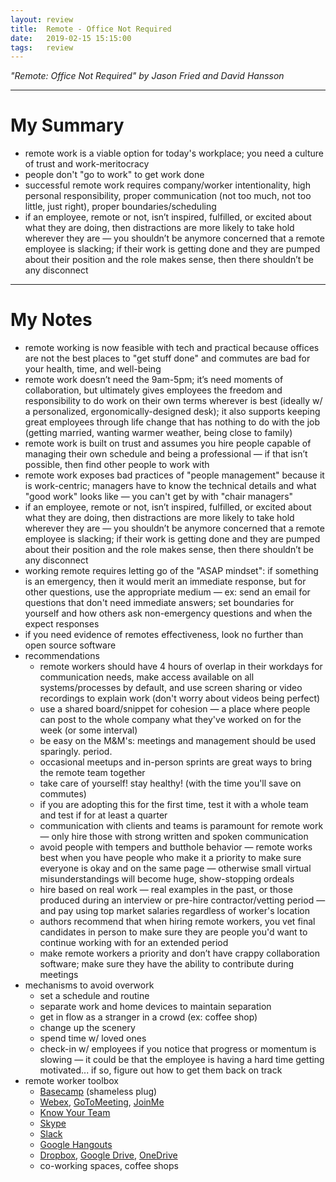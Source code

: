 ```yaml
---
layout: review
title:  Remote - Office Not Required
date:   2019-02-15 15:15:00
tags:   review
---
```


_"Remote: Office Not Required" by Jason Fried and David Hansson_

---

# My Summary

- remote work is a viable option for today's workplace; you need a culture of trust and work-meritocracy
- people don't "go to work" to get work done
- successful remote work requires company/worker intentionality, high personal responsibility, proper communication (not too much, not too little, just right), proper boundaries/scheduling
- if an employee, remote or not, isn’t inspired, fulfilled, or excited about what they are doing, then distractions are more likely to take hold wherever they are — you shouldn’t be anymore concerned that a remote employee is slacking; if their work is getting done and they are pumped about their position and the role makes sense, then there shouldn’t be any disconnect

---

# My Notes

- remote working is now feasible with tech and practical because offices are not the best places to "get stuff done" and commutes are bad for your health, time, and well-being
- remote work doesn’t need the 9am-5pm; it’s need moments of collaboration, but ultimately gives employees the freedom and responsibility to do work on their own terms wherever is best (ideally w/ a personalized, ergonomically-designed desk); it also supports keeping great employees through life change that has nothing to do with the job (getting married, wanting warmer weather, being close to family)
- remote work is built on trust and assumes you hire people capable of managing their own schedule and being a professional — if that isn’t possible, then find other people to work with
- remote work exposes bad practices of "people management" because it is work-centric; managers have to know the technical details and what "good work" looks like — you can't get by with "chair managers"
- if an employee, remote or not, isn’t inspired, fulfilled, or excited about what they are doing, then distractions are more likely to take hold wherever they are — you shouldn’t be anymore concerned that a remote employee is slacking; if their work is getting done and they are pumped about their position and the role makes sense, then there shouldn’t be any disconnect
- working remote requires letting go of the "ASAP mindset": if something is an emergency, then it would merit an immediate response, but for other questions, use the appropriate medium — ex: send an email for questions that don't need immediate answers; set boundaries for yourself and how others ask non-emergency questions and when the expect responses
- if you need evidence of remotes effectiveness, look no further than open source software
- recommendations
    - remote workers should have 4 hours of overlap in their workdays for communication needs, make access available on all systems/processes by default, and use screen sharing or video recordings to explain work (don't worry about videos being perfect)
    - use a shared board/snippet for cohesion — a place where people can post to the whole company what they've worked on for the week (or some interval)
    - be easy on the M&M's: meetings and management should be used sparingly. period.
    - occasional meetups and in-person sprints are great ways to bring the remote team together
    - take care of yourself! stay healthy! (with the time you'll save on commutes)
    - if you are adopting this for the first time, test it with a whole team and test if for at least a quarter
    - communication with clients and teams is paramount for remote work — only hire those with strong written and spoken communication
    - avoid people with tempers and butthole behavior — remote works best when you have people who make it a priority to make sure everyone is okay and on the same page — otherwise small virtual misunderstandings will become huge, show-stopping ordeals
    - hire based on real work — real examples in the past, or those produced during an interview or pre-hire contractor/vetting period — and pay using top market salaries regardless of worker's location
    - authors recommend that when hiring remote workers, you vet final candidates in person to make sure they are people you'd want to continue working with for an extended period
    - make remote workers a priority and don’t have crappy collaboration software; make sure they have the ability to contribute during meetings
- mechanisms to avoid overwork
    - set a schedule and routine
    - separate work and home devices to maintain separation
    - get in flow as a stranger in a crowd (ex: coffee shop)
    - change up the scenery
    - spend time w/ loved ones
    - check-in w/ employees if you notice that progress or momentum is slowing — it could be that the employee is having a hard time getting motivated... if so, figure out how to get them back on track
- remote worker toolbox
    - [Basecamp](https://basecamp.com) (shameless plug)
    - [Webex](https://www.webex.com), [GoToMeeting](https://www.gotomeeting.com), [JoinMe](https://www.join.me)
    - [Know Your Team](https://knowyourteam.com)
    - [Skype](https://www.skype.com/en/)
    - [Slack](https://slack.com)
    - [Google Hangouts](https://hangouts.google.com)
    - [Dropbox](https://www.dropbox.com/), [Google Drive](https://www.google.com/drive/), [OneDrive](https://onedrive.live.com/about/en-us/)
    - co-working spaces, coffee shops
